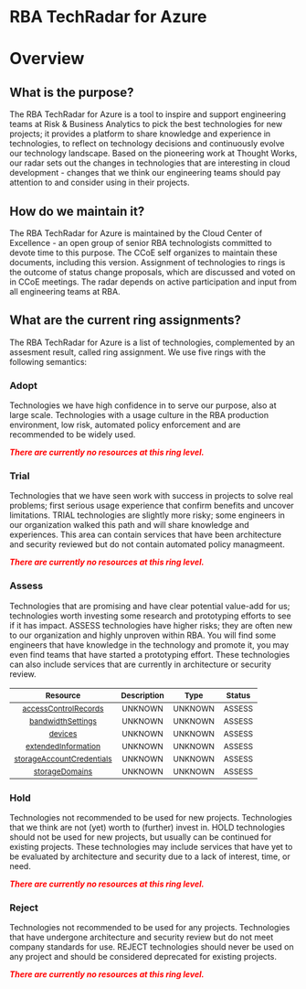 
RBA TechRadar for Azure
=======================

# Overview

## What is the purpose?


The RBA TechRadar for Azure is a tool to inspire and support engineering teams at Risk & Business Analytics to pick the best technologies for new projects; it provides a platform to share knowledge and experience in technologies, to reflect on technology decisions and continuously evolve our technology landscape.  Based on the pioneering work at Thought Works, our radar sets out the changes in technologies that are interesting in cloud development - changes that we think our engineering teams should pay attention to and consider using in their projects.
## How do we maintain it?


The RBA TechRadar for Azure is maintained by the Cloud Center of Excellence - an open group of senior RBA technologists committed to devote time to this purpose.  The CCoE self organizes to maintain these documents, including this version.  Assignment of technologies to rings is the outcome of status change proposals, which are discussed and voted on in CCoE meetings.  The radar depends on active participation and input from all engineering teams at RBA.
## What are the current ring assignments?


The RBA TechRadar for Azure is a list of technologies, complemented by an assesment result, called ring assignment.  We use five rings with the following semantics:
### Adopt


Technologies we have high confidence in to serve our purpose, also at large scale.  Technologies with a usage culture in the RBA production environment, low risk, automated policy enforcement and are recommended to be widely used.  
  
***<font color="red"> There are currently no resources at this ring level. </font>***
### Trial


Technologies that we have seen work with success in projects to solve real problems;  first serious usage experience that confirm benefits and uncover limitations.  TRIAL technologies are slightly more risky; some engineers in our organization walked this path and will share knowledge and experiences.  This area can contain services that have been architecture and security reviewed but do not contain automated policy managmeent.  
  
***<font color="red"> There are currently no resources at this ring level. </font>***
### Assess


Technologies that are promising and have clear potential value-add for us; technologies worth investing some research and prototyping efforts to see if it has impact.  ASSESS technologies have higher risks;  they are often new to our organization and highly unproven within RBA.  You will find some engineers that have knowledge in the technology and promote it, you may even find teams that have started a prototyping effort.  These technologies can also include services that are currently in architecture or security review.  

|<sub>Resource</sub>|<sub>Description</sub>|<sub>Type</sub>|<sub>Status</sub>|
| :---: | :---: | :---: | :---: |
|<sub>[accessControlRecords](https://github.com/openrba/python-azure-techradar/tree/master/Microsoft.ApiManagement/managers/accessControlRecords)</sub>|<sub>UNKNOWN</sub>|<sub>UNKNOWN</sub>|<sub>ASSESS</sub>|
|<sub>[bandwidthSettings](https://github.com/openrba/python-azure-techradar/tree/master/Microsoft.ApiManagement/managers/bandwidthSettings)</sub>|<sub>UNKNOWN</sub>|<sub>UNKNOWN</sub>|<sub>ASSESS</sub>|
|<sub>[devices](https://github.com/openrba/python-azure-techradar/tree/master/Microsoft.ApiManagement/managers/devices)</sub>|<sub>UNKNOWN</sub>|<sub>UNKNOWN</sub>|<sub>ASSESS</sub>|
|<sub>[extendedInformation](https://github.com/openrba/python-azure-techradar/tree/master/Microsoft.ApiManagement/managers/extendedInformation)</sub>|<sub>UNKNOWN</sub>|<sub>UNKNOWN</sub>|<sub>ASSESS</sub>|
|<sub>[storageAccountCredentials](https://github.com/openrba/python-azure-techradar/tree/master/Microsoft.ApiManagement/managers/storageAccountCredentials)</sub>|<sub>UNKNOWN</sub>|<sub>UNKNOWN</sub>|<sub>ASSESS</sub>|
|<sub>[storageDomains](https://github.com/openrba/python-azure-techradar/tree/master/Microsoft.ApiManagement/managers/storageDomains)</sub>|<sub>UNKNOWN</sub>|<sub>UNKNOWN</sub>|<sub>ASSESS</sub>|

### Hold


Technologies not recommended to be used for new projects. Technologies that we think are not (yet) worth to (further) invest in.  HOLD technologies should not be used for new projects, but usually can be continued for existing projects.  These technologies may include services that have yet to be evaluated by architecture and security due to a lack of interest, time, or need.  
  
***<font color="red"> There are currently no resources at this ring level. </font>***
### Reject


Technologies not recommended to be used for any projects. Technologies that have undergone architecture and security review but do not meet company standards for use.  REJECT technologies should never be used on any project and should be considered deprecated for existing projects.  
  
***<font color="red"> There are currently no resources at this ring level. </font>***